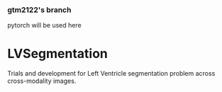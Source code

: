 ### gtm2122's branch

pytorch will be used here

# LVSegmentation
Trials and development for Left Ventricle segmentation problem across cross-modality images.
